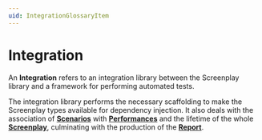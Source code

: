 ```yaml
---
uid: IntegrationGlossaryItem
---
```


# Integration

An **Integration** refers to an integration library between the Screenplay library and a framework for performing automated tests.

The integration library performs the necessary scaffolding to make the Screenplay types available for dependency injection.
It also deals with the association of **[Scenarios]** with **[Performances]** and the lifetime of the whole **[Screenplay]**, culminating with the production of the **[Report]**.

[Scenarios]: Scenario.md
[Performances]: xref:CSF.Screenplay.IPerformance
[Screenplay]: xref:CSF.Screenplay.Screenplay
[Report]: Report.md